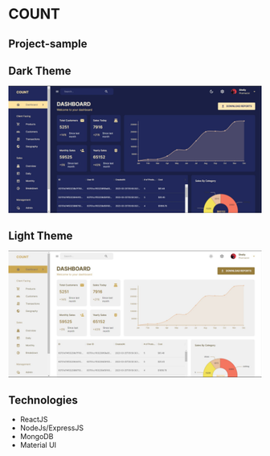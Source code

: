 # COUNT

## Project-sample

## Dark Theme
![alt text](https://github.com/hossain-shahrier/count/blob/main/dark.jpg 'Dark Theme')

## Light Theme
![alt text](https://github.com/hossain-shahrier/count/blob/main/light.jpg 'Light Theme')

## Technologies

- ReactJS
- NodeJs/ExpressJS
- MongoDB
- Material UI
